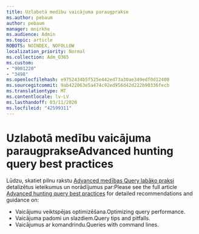 ```yaml
---
title: Uzlabotā medību vaicājuma paraugprakse
ms.author: pebaum
author: pebaum
manager: mnirkhe
ms.audience: Admin
ms.topic: article
ROBOTS: NOINDEX, NOFOLLOW
localization_priority: Normal
ms.collection: Adm_O365
ms.custom:
- "9001220"
- "3498"
ms.openlocfilehash: e9752434b5f525e442ed73a30ae349edf0d12400
ms.sourcegitcommit: 9ab422063e5a474c92ed956d42d222b90336fecb
ms.translationtype: MT
ms.contentlocale: lv-LV
ms.lasthandoff: 03/11/2020
ms.locfileid: "42599311"
---
```

# <a name="advanced-hunting-query-best-practices"></a><span data-ttu-id="93044-102">Uzlabotā medību vaicājuma paraugprakse</span><span class="sxs-lookup"><span data-stu-id="93044-102">Advanced hunting query best practices</span></span>

<span data-ttu-id="93044-103">Lūdzu, skatiet pilnu rakstu [Advanced medības Query labāko praksi](https://docs.microsoft.com/windows/security/threat-protection/microsoft-defender-atp/advanced-hunting-best-practices#optimize-query-performance) detalizētus ieteikumus un norādījumus par:</span><span class="sxs-lookup"><span data-stu-id="93044-103">Please see the full article [Advanced hunting query best practices](https://docs.microsoft.com/windows/security/threat-protection/microsoft-defender-atp/advanced-hunting-best-practices#optimize-query-performance) for detailed recommendations and guidance on:</span></span>
- <span data-ttu-id="93044-104">Vaicājumu veiktspējas optimizēšana.</span><span class="sxs-lookup"><span data-stu-id="93044-104">Optimizing query performance.</span></span>
- <span data-ttu-id="93044-105">Vaicājuma padomi un slazdiem.</span><span class="sxs-lookup"><span data-stu-id="93044-105">Query tips and pitfalls.</span></span>
- <span data-ttu-id="93044-106">Vaicājumus ar komandrindu.</span><span class="sxs-lookup"><span data-stu-id="93044-106">Queries with command lines.</span></span>


